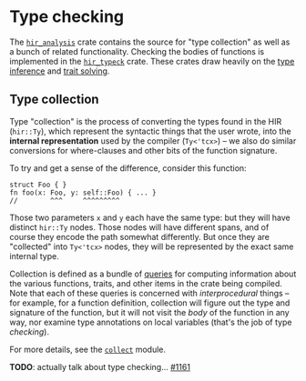 # Type checking

The [`hir_analysis`] crate contains the source for "type collection" as well
as a bunch of related functionality.
Checking the bodies of functions is implemented in the [`hir_typeck`] crate.
These crates draw heavily on the [type inference] and [trait solving].

[`hir_analysis`]: https://doc.rust-lang.org/nightly/nightly-rustc/rustc_hir_analysis/index.html
[`hir_typeck`]: https://doc.rust-lang.org/nightly/nightly-rustc/rustc_hir_typeck/index.html
[type inference]: ./type-inference.md
[trait solving]: ./traits/resolution.md

## Type collection

Type "collection" is the process of converting the types found in the HIR
(`hir::Ty`), which represent the syntactic things that the user wrote, into the
**internal representation** used by the compiler (`Ty<'tcx>`) – we also do
similar conversions for where-clauses and other bits of the function signature.

To try and get a sense of the difference, consider this function:

```rust,ignore
struct Foo { }
fn foo(x: Foo, y: self::Foo) { ... }
//        ^^^     ^^^^^^^^^
```

Those two parameters `x` and `y` each have the same type: but they will have
distinct `hir::Ty` nodes. Those nodes will have different spans, and of course
they encode the path somewhat differently. But once they are "collected" into
`Ty<'tcx>` nodes, they will be represented by the exact same internal type.

Collection is defined as a bundle of [queries] for computing information about
the various functions, traits, and other items in the crate being compiled.
Note that each of these queries is concerned with *interprocedural* things –
for example, for a function definition, collection will figure out the type and
signature of the function, but it will not visit the *body* of the function in
any way, nor examine type annotations on local variables (that's the job of
type *checking*).

For more details, see the [`collect`][collect] module.

[queries]: ./query.md
[collect]: https://doc.rust-lang.org/nightly/nightly-rustc/rustc_hir_analysis/collect/index.html

**TODO**: actually talk about type checking... [#1161](https://github.com/rust-lang/rustc-dev-guide/issues/1161)
